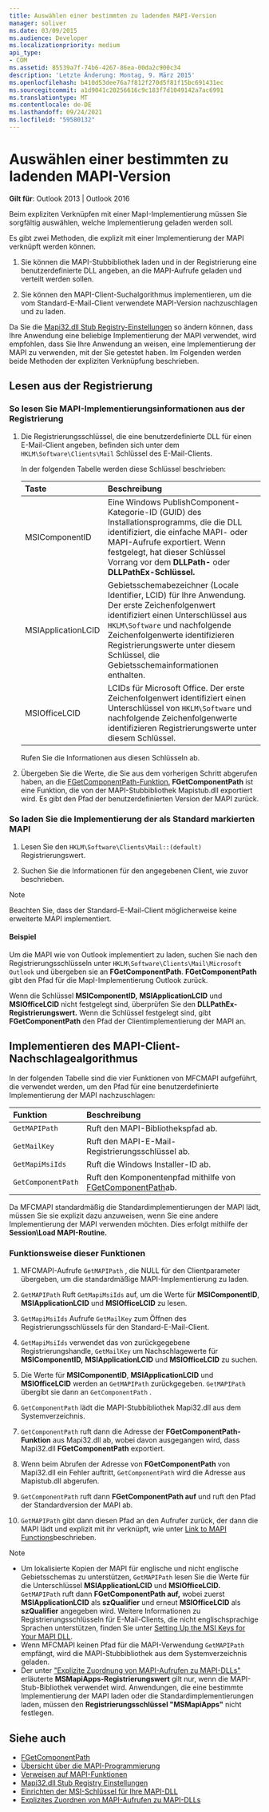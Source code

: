 ```yaml
---
title: Auswählen einer bestimmten zu ladenden MAPI-Version
manager: soliver
ms.date: 03/09/2015
ms.audience: Developer
ms.localizationpriority: medium
api_type:
- COM
ms.assetid: 85539a7f-74b6-4267-86ea-00da2c900c34
description: 'Letzte Änderung: Montag, 9. März 2015'
ms.openlocfilehash: b410d53dee76a7f812f270d5f81f15bc691431ec
ms.sourcegitcommit: a1d9041c20256616c9c183f7d1049142a7ac6991
ms.translationtype: MT
ms.contentlocale: de-DE
ms.lasthandoff: 09/24/2021
ms.locfileid: "59580132"
---
```

# <a name="choose-a-specific-version-of-mapi-to-load"></a>Auswählen einer bestimmten zu ladenden MAPI-Version

**Gilt für**: Outlook 2013 | Outlook 2016 
  
Beim expliziten Verknüpfen mit einer MapI-Implementierung müssen Sie sorgfältig auswählen, welche Implementierung geladen werden soll. 
  
Es gibt zwei Methoden, die explizit mit einer Implementierung der MAPI verknüpft werden können. 
  
1. Sie können die MAPI-Stubbibliothek laden und in der Registrierung eine benutzerdefinierte DLL angeben, an die MAPI-Aufrufe geladen und verteilt werden sollen.
    
2. Sie können den MAPI-Client-Suchalgorithmus implementieren, um die vom Standard-E-Mail-Client verwendete MAPI-Version nachzuschlagen und zu laden.
    
Da Sie die [Mapi32.dll Stub Registry-Einstellungen](https://msdn.microsoft.com/library/ms531218%28EXCHG.10%29.aspx) so ändern können, dass Ihre Anwendung eine beliebige Implementierung der MAPI verwendet, wird empfohlen, dass Sie Ihre Anwendung an weisen, eine Implementierung der MAPI zu verwenden, mit der Sie getestet haben. Im Folgenden werden beide Methoden der expliziten Verknüpfung beschrieben. 
  
## <a name="reading-from-the-registry"></a>Lesen aus der Registrierung

### <a name="to-read-mapi-implementation-information-from-the-registry"></a>So lesen Sie MAPI-Implementierungsinformationen aus der Registrierung

1. Die Registrierungsschlüssel, die eine benutzerdefinierte DLL für einen E-Mail-Client angeben, befinden sich unter dem  `HKLM\Software\Clients\Mail` Schlüssel des E-Mail-Clients. 
    
   In der folgenden Tabelle werden diese Schlüssel beschrieben:
    
   |**Taste**|**Beschreibung**|
   |:-----|:-----|
   |MSIComponentID  <br/> |Eine Windows PublishComponent-Kategorie-ID (GUID) des Installationsprogramms, die die DLL identifiziert, die einfache MAPI- oder MAPI-Aufrufe exportiert. Wenn festgelegt, hat dieser Schlüssel Vorrang vor dem **DLLPath-** oder **DLLPathEx-Schlüssel.**  <br/> |
   |MSIApplicationLCID  <br/> |Gebietsschemabezeichner (Locale Identifier, LCID) für Ihre Anwendung. Der erste Zeichenfolgenwert identifiziert einen Unterschlüssel aus  `HKLM\Software` und nachfolgende Zeichenfolgenwerte identifizieren Registrierungswerte unter diesem Schlüssel, die Gebietsschemainformationen enthalten.  <br/> |
   |MSIOfficeLCID  <br/> |LCIDs für Microsoft Office. Der erste Zeichenfolgenwert identifiziert einen Unterschlüssel von  `HKLM\Software` und nachfolgende Zeichenfolgenwerte identifizieren Registrierungswerte unter diesem Schlüssel.  <br/> |
   
   Rufen Sie die Informationen aus diesen Schlüsseln ab.
    
2. Übergeben Sie die Werte, die Sie aus dem vorherigen Schritt abgerufen haben, an die [FGetComponentPath-Funktion.](fgetcomponentpath.md) **FGetComponentPath** ist eine Funktion, die von der MAPI-Stubbibliothek Mapistub.dll exportiert wird. Es gibt den Pfad der benutzerdefinierten Version der MAPI zurück. 


### <a name="to-load-the-implementation-of-mapi-marked-as-default"></a>So laden Sie die Implementierung der als Standard markierten MAPI

1. Lesen Sie den  `HKLM\Software\Clients\Mail::(default)` Registrierungswert. 
    
2. Suchen Sie die Informationen für den angegebenen Client, wie zuvor beschrieben.
    
> [!NOTE]
> Beachten Sie, dass der Standard-E-Mail-Client möglicherweise keine erweiterte MAPI implementiert. 
  
#### <a name="example"></a>Beispiel

Um die MAPI wie von Outlook implementiert zu laden, suchen Sie nach den Registrierungsschlüsseln unter `HKLM\Software\Clients\Mail\Microsoft Outlook` und übergeben sie an **FGetComponentPath**. **FGetComponentPath** gibt den Pfad für die MapI-Implementierung Outlook zurück. 
  
Wenn die Schlüssel **MSIComponentID,** **MSIApplicationLCID** und **MSIOfficeLCID** nicht festgelegt sind, überprüfen Sie den **DLLPathEx-Registrierungswert.** Wenn die Schlüssel festgelegt sind, gibt **FGetComponentPath** den Pfad der Clientimplementierung der MAPI an. 
  
## <a name="implementing-the-mapi-client-lookup-algorithm"></a>Implementieren des MAPI-Client-Nachschlagealgorithmus

In der folgenden Tabelle sind die vier Funktionen von MFCMAPI aufgeführt, die verwendet werden, um den Pfad für eine benutzerdefinierte Implementierung der MAPI nachzuschlagen:
  
|**Funktion**|**Beschreibung**|
|:-----|:-----|
| `GetMAPIPath` <br/> |Ruft den MAPI-Bibliothekspfad ab.  <br/> |
| `GetMailKey` <br/> |Ruft den MAPI-E-Mail-Registrierungsschlüssel ab.  <br/> |
| `GetMapiMsiIds` <br/> |Ruft die Windows Installer-ID ab.  <br/> |
| `GetComponentPath` <br/> |Ruft den Komponentenpfad mithilfe von [FGetComponentPath](fgetcomponentpath.md)ab.  <br/> |
   
Da MFCMAPI standardmäßig die Standardimplementierungen der MAPI lädt, müssen Sie sie explizit dazu anzuweisen, wenn Sie eine andere Implementierung der MAPI verwenden möchten. Dies erfolgt mithilfe der **Session\Load MAPI-Routine.** 
  
### <a name="how-these-functions-work"></a>Funktionsweise dieser Funktionen

1. MFCMAPI-Aufrufe  `GetMAPIPath` , die NULL für den Clientparameter übergeben, um die standardmäßige MAPI-Implementierung zu laden.
    
2.  `GetMAPIPath` Ruft  `GetMapiMsiIds` auf, um die Werte für **MSIComponentID**, **MSIApplicationLCID** und **MSIOfficeLCID** zu lesen.
    
3.  `GetMapiMsiIds` Aufrufe  `GetMailKey` zum Öffnen des Registrierungsschlüssels für den Standard-E-Mail-Client. 
    
4.  `GetMapiMsiIds` verwendet das von zurückgegebene Registrierungshandle,  `GetMailKey` um Nachschlagewerte für **MSIComponentID,** **MSIApplicationLCID** und **MSIOfficeLCID** zu suchen.
    
5. Die Werte für **MSIComponentID**, **MSIApplicationLCID** und **MSIOfficeLCID** werden an  `GetMAPIPath` zurückgegeben.  `GetMAPIPath` übergibt sie dann an  `GetComponentPath` .
    
6.  `GetComponentPath` lädt die MAPI-Stubbibliothek Mapi32.dll aus dem Systemverzeichnis. 
    
7.  `GetComponentPath` ruft dann die Adresse der **FGetComponentPath-Funktion** aus Mapi32.dll ab, wobei davon ausgegangen wird, dass Mapi32.dll **FGetComponentPath** exportiert.
    
8. Wenn beim Abrufen der Adresse von **FGetComponentPath** von Mapi32.dll ein Fehler auftritt,  `GetComponentPath` wird die Adresse aus Mapistub.dll abgerufen. 
    
9.  `GetComponentPath` ruft dann **FGetComponentPath auf** und ruft den Pfad der Standardversion der MAPI ab.
    
10.  `GetMAPIPath` gibt dann diesen Pfad an den Aufrufer zurück, der dann die MAPI lädt und explizit mit ihr verknüpft, wie unter [Link to MAPI Functions](how-to-link-to-mapi-functions.md)beschrieben.
    
> [!NOTE] 
> - Um lokalisierte Kopien der MAPI für englische und nicht englische Gebietsschemas zu unterstützen, `GetMAPIPath` lesen Sie die Werte für die Unterschlüssel **MSIApplicationLCID** und **MSIOfficeLCID.**  `GetMAPIPath` ruft dann **FGetComponentPath auf,** wobei zuerst **MSIApplicationLCID** als **szQualifier** und erneut **MSIOfficeLCID** als **szQualifier** angegeben wird. Weitere Informationen zu Registrierungsschlüsseln für E-Mail-Clients, die nicht englischsprachige Sprachen unterstützen, finden Sie unter [Setting Up the MSI Keys for Your MAPI DLL](https://msdn.microsoft.com/library/ee909494%28VS.85%29.aspx).   
> - Wenn MFCMAPI keinen Pfad für die MAPI-Verwendung  `GetMAPIPath` empfängt, wird die MAPI-Stubbibliothek aus dem Systemverzeichnis geladen.
> - Der unter ["Explizite Zuordnung von MAPI-Aufrufen zu MAPI-DLLs"](https://msdn.microsoft.com/library/ee909490%28VS.85%29.aspx) erläuterte **MSMapiApps-Registrierungswert** gilt nur, wenn die MAPI-Stub-Bibliothek verwendet wird. Anwendungen, die eine bestimmte Implementierung der MAPI laden oder die Standardimplementierungen laden, müssen den **Registrierungsschlüssel "MSMapiApps"** nicht festlegen. 
    
## <a name="see-also"></a>Siehe auch

- [FGetComponentPath](fgetcomponentpath.md)
- [Übersicht über die MAPI-Programmierung](mapi-programming-overview.md)
- [Verweisen auf MAPI-Funktionen](how-to-link-to-mapi-functions.md)
- [Mapi32.dll Stub Registry Einstellungen](https://msdn.microsoft.com/library/ms531218%28EXCHG.10%29.aspx)
- [Einrichten der MSI-Schlüssel für Ihre MAPI-DLL](https://msdn.microsoft.com/library/ee909494%28VS.85%29.aspx)
- [Explizites Zuordnen von MAPI-Aufrufen zu MAPI-DLLs](https://msdn.microsoft.com/library/ee909490%28VS.85%29.aspx)

